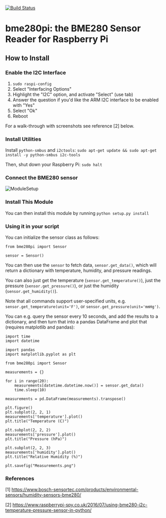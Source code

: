 [![Build Status](https://github.com/MarcoAndreaBuchmann/bme280pi/workflows/Tests/badge.svg)](https://github.com/MarcoAndreaBuchmann/bme280pi/actions?query=workflow%3ATests)

# bme280pi: the BME280 Sensor Reader for Raspberry Pi

## How to Install

### Enable the I2C Interface

1) `sudo raspi-config`
2) Select "Interfacing Options"
3) Highlight the "I2C" option, and activate "Select" (use tab)
4) Answer the question if you'd like the ARM I2C interface to be enabled with "Yes"
5) Select "Ok"
6) Reboot

For a walk-through with screenshots see reference [2] below.

### Install Utilities

Install `python-smbus` and `i2ctools`:
`sudo apt-get update && sudo apt-get install -y python-smbus i2c-tools`

Then, shut down your Raspberry Pi:
`sudo halt`
 
### Connect the BME280 sensor

![ModuleSetup](http://gilles.thebault.free.fr/IMG/jpg/raspi_bme280_bb.jpg)

### Install This Module

You can then install this module by running `python setup.py install`

### Using it in your script

You can initialize the sensor class as follows:
```
from bme280pi import Sensor

sensor = Sensor()
```

You can then use the `sensor` to fetch data, `sensor.get_data()`, which will return a dictionary
with temperature, humidity, and pressure readings.

You can also just get the temperature (`sensor.get_temperature()`),
just the pressure (`sensor.get_pressure()`), or
just the humidity (`sensor.get_humidity()`).

Note that all commands support user-specified units, e.g. `sensor.get_temperature(unit='F')`,
or `sensor.get_pressure(unit='mmHg')`.

You can e.g. query the sensor every 10 seconds, and add the results to a dictionary, and then
turn that into a pandas DataFrame and plot that (requires matplotlib and pandas):

```
import time
import datetime

import pandas
import matplotlib.pyplot as plt

from bme280pi import Sensor

measurements = {}

for i in range(20):
    measurements[datetime.datetime.now()] = sensor.get_data()
    time.sleep(10)

measurements = pd.DataFrame(measurements).transpose()

plt.figure()
plt.subplot(2, 2, 1)
measurements['temperature'].plot()
plt.title("Temperature (C)")

plt.subplot(2, 2, 2)
measurements['pressure'].plot()
plt.title("Pressure (hPa)")

plt.subplot(2, 2, 3)
measurements['humidity'].plot()
plt.title("Relative Humidity (%)")

plt.savefig("Measurements.png")
```



### References

[1] https://www.bosch-sensortec.com/products/environmental-sensors/humidity-sensors-bme280/

[2] https://www.raspberrypi-spy.co.uk/2016/07/using-bme280-i2c-temperature-pressure-sensor-in-python/


